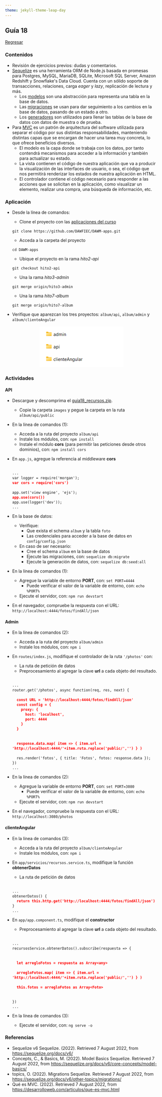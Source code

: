 ```yaml
---
theme: jekyll-theme-leap-day
---
```


## Guía 18

[Regresar](/DAWM/)

### Contenidos

* Revisión de ejercicios previos: dudas y comentarios.
* [Sequelize](https://sequelize.org/docs/v6/) es una herramienta ORM de Node.js basada en promesas para Postgres, MySQL, MariaDB, SQLite, Microsoft SQL Server, Amazon Redshift y Snowflake's Data Cloud. Cuenta con un sólido soporte de transacciones, relaciones, carga _eager_ y _lazy_, replicación de lectura y más.
  + Los [modelos](https://sequelize.org/docs/v6/core-concepts/model-basics/) son una abstracción para representa una tabla en la base de datos. 
  + Las [migraciones](https://sequelize.org/docs/v6/other-topics/migrations/) se usan para dar seguimiento a los cambios en la base de datos, pasando de un estado a otro.
  + Los [generadores](https://sequelize.org/docs/v6/other-topics/migrations/#creating-the-first-seed) son utilizados para llenar las tablas de la base de datos con datos de muestra o de prueba.
* Para [MVC](https://desarrolloweb.com/articulos/que-es-mvc.html) es un patrón de arquitectura del software utilizada para separar el código por sus distintas responsabilidades, manteniendo distintas capas que se encargan de hacer una tarea muy concreta, lo que ofrece beneficios diversos.
  + El modelo es la capa donde se trabaja con los datos, por tanto contendrá mecanismos para acceder a la información y también para actualizar su estado.
  + La vista contienen el código de nuestra aplicación que va a producir la visualización de las interfaces de usuario, o sea, el código que nos permitirá renderizar los estados de nuestra aplicación en HTML.
  + El controlador contiene el código necesario para responder a las acciones que se solicitan en la aplicación, como visualizar un elemento, realizar una compra, una búsqueda de información, etc.


### Aplicación

* Desde la línea de comandos:
  
  + Clone el proyecto con las [aplicaciones del curso](https://github.com/DAWFIEC/DAWM-apps)
  ```
  git clone https://github.com/DAWFIEC/DAWM-apps.git 
  ```
  + Acceda a la carpeta del proyecto
  ```
  cd DAWM-apps
  ```
  + Ubique el proyecto en la rama _hito2-api_
  ```
  git checkout hito2-api
  ```
  + Una la rama _hito3-admin_
  ```
  git merge origin/hito3-admin
  ```
  + Una la rama _hito7-album_
  ```
  git merge origin/hito7-album
  ```
* Verifique que aparezcan los tres proyectos: `album/api`, `album/admin` y `album/clienteAngular`

<p align="center">
  <img src="imagenes/proyectos01.png">
</p>

### Actividades

#### API

* Descargue y descomprima el [guia18_recursos.zip](archivos/guia18_recursos.zip).
  + Copie la carpeta `images` y pegue la carpeta en la ruta `album/api/public` 

* En la línea de comandos (1):

  + Acceda a la ruta del proyecto `album/api`
  + Instale los módulos, con: `npm install`
  + Instale el módulo **cors** (para permitir las peticiones desde otros dominios), con: `npm install cors`

* En `app.js`, agregue la referencia al middleware **cors** 

  <pre><code>
  ...
  var logger = require('morgan');
  <b style="color:red">var cors = require('cors')</b>
  
  app.set('view engine', 'ejs');
  <b style="color:red">app.use(cors())</b>
  app.use(logger('dev'));
  ...
  </code></pre>

* En la base de datos:
  + Verifique:
    - Que exista el schema `album` y la tabla `foto`
    - Las credenciales para acceder a la base de datos en `config/config.json`
  + En caso de ser necesario:
    - Cree el schema `album` en la base de datos
    - Ejecute las migraciones, con: `sequelize db:migrate`
    - Ejecute la generación de datos, con: `sequelize db:seed:all`

* En la línea de comandos (1):

  + Agregue la variable de entorno **PORT**, con: `set PORT=4444`
    - Puede verificar el valor de la variable de entorno, con: `echo %PORT%`
  + Ejecute el servidor, con: `npm run devstart`

+ En el navegador, compruebe la respuesta con el URL: `http://localhost:4444/fotos/findAll/json`



#### Admin

* En la línea de comandos (2):

  + Acceda a la ruta del proyecto `album/admin`
  + Instale los módulos, con: `npm i`


* En `routes/index.js`, modifique el controlador de la ruta `'/photos'` con:
  + La ruta de petición de datos
  + Preprocesamiento al agregar la clave **url** a cada objeto del resultado.

  <pre><code>
  ...
  router.get('/photos', async function(req, res, next) {
  
    <b style="color:red">const URL = 'http://localhost:4444/fotos/findAll/json'
    const config = {
      proxy: {
        host: 'localhost',
        port: 4444
      }
    }
    </b>

    <b style="color:red">response.data.map( item => { item.url = 'http://localhost:4444/'+item.ruta.replace('public/','') } )</b>

    res.render('fotos', { title: 'Fotos', fotos: response.data });
  })
  ...
  </code></pre>

* En la línea de comandos (2):

  + Agregue la variable de entorno **PORT**, con: `set PORT=3080`
    - Puede verificar el valor de la variable de entorno, con: `echo %PORT%`
  + Ejecute el servidor, con: `npm run devstart`

+ En el navegador, compruebe la respuesta con el URL: `http://localhost:3080/photos`




#### clienteAngular

* En la línea de comandos (3):

  + Acceda a la ruta del proyecto `album/clienteAngular`
  + Instale los módulos, con: `npm i`

* En `app/servicios/recursos.service.ts`, modifique la función **obtenerDatos**
  + La ruta de petición de datos

  <pre><code>
  ...
  obtenerDatos() {
    <b style="color:red">return this.http.get('http://localhost:4444/fotos/findAll/json')</b>
  }
  ...
  </code></pre>

* En `app/app.component.ts`, modifique el **constructor**
  + Preprocesamiento al agregar la clave **url** a cada objeto del resultado.

  <pre><code>
  ...
  recursosService.obtenerDatos().subscribe(respuesta => {
        
    <b style="color:red">
    let arregloFotos = respuesta as Array&lt;any&gt;

    arregloFotos.map( item => { item.url = 'http://localhost:4444/'+item.ruta.replace('public/','') } )

    this.fotos = arregloFotos as Array&lt;Foto&gt;
    </b>

  })
  ...
  </code></pre>

* En la línea de comandos (3):
  + Ejecute el servidor, con: `ng serve -o`


### Referencias

* Sequelize v6 Sequelize. (2022). Retrieved 7 August 2022, from https://sequelize.org/docs/v6/
* Concepts, C., & Basics, M. (2022). Model Basics Sequelize. Retrieved 7 August 2022, from https://sequelize.org/docs/v6/core-concepts/model-basics/
* topics, O. (2022). Migrations Sequelize. Retrieved 7 August 2022, from https://sequelize.org/docs/v6/other-topics/migrations/
* Qué es MVC. (2022). Retrieved 7 August 2022, from https://desarrolloweb.com/articulos/que-es-mvc.html
